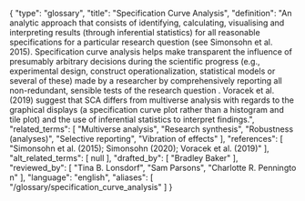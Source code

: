 {
    "type": "glossary",
    "title": "Specification Curve Analysis",
    "definition": "An analytic approach that consists of identifying, calculating, visualising and interpreting results (through inferential statistics) for all reasonable specifications for a particular research question (see Simonsohn et al. 2015). Specification curve analysis helps make transparent the influence of presumably arbitrary decisions during the scientific progress (e.g., experimental design, construct operationalization, statistical models or several of these) made by a researcher by comprehensively reporting all non-redundant, sensible tests of the research question . Voracek et al. (2019) suggest that SCA differs from multiverse analysis with regards to the graphical displays (a specification curve plot rather than a histogram and tile plot) and the use of inferential statistics to interpret findings.",
    "related_terms": [
        "Multiverse analysis",
        "Research synthesis",
        "Robustness (analyses)",
        "Selective reporting",
        "Vibration of effects"
    ],
    "references": [
        "Simonsohn et al. (2015); Simonsohn (2020); Voracek et al. (2019)"
    ],
    "alt_related_terms": [
        null
    ],
    "drafted_by": [
        "Bradley Baker"
    ],
    "reviewed_by": [
        "Tina B. Lonsdorf",
        "Sam Parsons",
        "Charlotte R. Penningto n"
    ],
    "language": "english",
    "aliases": [
        "/glossary/specification_curve_analysis"
    ]
}
